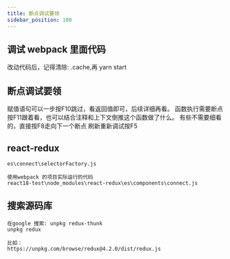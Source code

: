 ```yaml
---
title: 断点调试要领
sidebar_position: 100
---
```


## 调试 webpack 里面代码
改动代码后，记得清除: .cache,再 yarn start

## 断点调试要领
赋值语句可以一步按F10跳过，看返回值即可，后续详细再看。
函数执行需要断点按F11跟着看，也可以结合注释和上下文倒推这个函数做了什么。
有些不需要细看的，直接按F8走向下一个断点
刷新重新调试按F5

## react-redux
```
es\connect\selectorFactory.js

使用webpack 的项目实际运行的代码
react18-test\node_modules\react-redux\es\components\connect.js
```

## 搜索源码库
```
在google 搜索: unpkg redux-thunk
unpkg redux

比如：
https://unpkg.com/browse/redux@4.2.0/dist/redux.js
```
